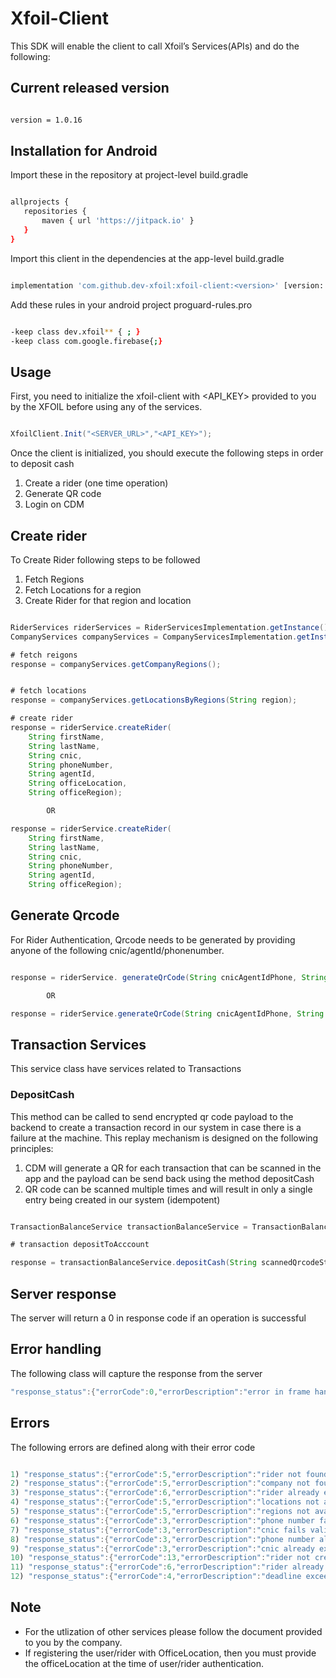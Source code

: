 # Xfoil-Client

This SDK will enable the client to call Xfoil’s Services(APIs) and do the following:

## Current released version

```bash

version = 1.0.16

```

## Installation for Android

Import these in the repository at project-level build.gradle 

```bash

allprojects {
   repositories {
       maven { url 'https://jitpack.io' }
   }
}

```

Import this client in the dependencies at the app-level build.gradle 

```bash

implementation 'com.github.dev-xfoil:xfoil-client:<version>' [version: 1.0.15]


```

Add these rules in your android project proguard-rules.pro

```bash

-keep class dev.xfoil** { ; }
-keep class com.google.firebase{;}

```


## Usage

First, you need to initialize the xfoil-client with <API_KEY> provided to you by the XFOIL before using any of the services.

```java

XfoilClient.Init("<SERVER_URL>","<API_KEY>");

```
Once the client is initialized, you should execute the following steps in order to deposit cash
1) Create a rider (one time operation)
2) Generate QR code
3) Login on CDM

## Create rider
To Create Rider following steps to be followed
1) Fetch Regions
2) Fetch Locations for a region
3) Create Rider for that region and location

```java

RiderServices riderServices = RiderServicesImplementation.getInstance();
CompanyServices companyServices = CompanyServicesImplementation.getInstance();

# fetch reigons
response = companyServices.getCompanyRegions();


# fetch locations
response = companyServices.getLocationsByRegions(String region);

# create rider
response = riderService.createRider(
    String firstName, 
    String lastName, 
    String cnic, 
    String phoneNumber,
    String agentId,  
    String officeLocation, 
    String officeRegion);

        OR

response = riderService.createRider(
    String firstName,
    String lastName,
    String cnic,
    String phoneNumber,
    String agentId,
    String officeRegion);

```

## Generate Qrcode 
For Rider Authentication, Qrcode needs to be generated by providing anyone of the following cnic/agentId/phonenumber.

```java

response = riderService. generateQrCode(String cnicAgentIdPhone, String officeRegion);

        OR

response = riderService.generateQrCode(String cnicAgentIdPhone, String officeLocation, String officeRegion);

```

## Transaction Services

This service class have services related to Transactions

### DepositCash
This method can be called to send encrypted qr code payload to the backend to create a transaction record in our system in case there is a failure at the machine. This replay mechanism is designed on the following principles:
1. CDM will generate a QR for each transaction that can be scanned in the app and the payload can be send back using the method depositCash
2. QR code can be scanned multiple times and will result in only a single entry being created in our system (idempotent)

```java

TransactionBalanceService transactionBalanceService = TransactionBalanceServiceImplementation.getInstance();

# transaction depositToAcccount

response = transactionBalanceService.depositCash(String scannedQrcodeString);

```

## Server response

The server will return a 0 in response code if an operation is successful

## Error handling

The following class will capture the response from the server

```java
"response_status":{"errorCode":0,"errorDescription":"error in frame handler","isSuccess":false}
```

## Errors

The following errors are defined along with their error code

```java

1) "response_status":{"errorCode":5,"errorDescription":"rider not found","isSuccess":false}
2) "response_status":{"errorCode":5,"errorDescription":"company not found","isSuccess":false}
3) "response_status":{"errorCode":6,"errorDescription":"rider already exits","isSuccess":false} 
4) "response_status":{"errorCode":5,"errorDescription":"locations not available","isSuccess":false}
5) "response_status":{"errorCode":5,"errorDescription":"regions not available","isSuccess":false}
6) "response_status":{"errorCode":3,"errorDescription":"phone number fails validation","isSuccess":false}
7) "response_status":{"errorCode":3,"errorDescription":"cnic fails validation","isSuccess":false}
8) "response_status":{"errorCode":3,"errorDescription":"phone number already exists for this location","isSuccess":false}
9) "response_status":{"errorCode":3,"errorDescription":"cnic already exists for this location","isSuccess":false}
10) "response_status":{"errorCode":13,"errorDescription":"rider not created. please try again","isSuccess":false}
11) "response_status":{"errorCode":6,"errorDescription":"rider already exists with the similar agentId, cnic, phone number","isSuccess":false}
12) "response_status":{"errorCode":4,"errorDescription":"deadline exceeded","isSuccess":false}
```

## Note

- For the utlization of other services please follow the document provided to you by the company.
- If registering the user/rider with OfficeLocation, then you must provide the officeLocation at the time of user/rider authentication. 
